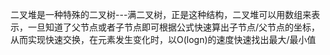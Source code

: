 二叉堆是一种特殊的二叉树---满二叉树，正是这种结构，二叉堆可以用数组来表示，一旦知道了父节点或者子节点即可根据公式快速算出子节点/父节点的坐标，从而实现快速交换，在元素发生变化时，以O(logn)的速度快速找出最大/最小值